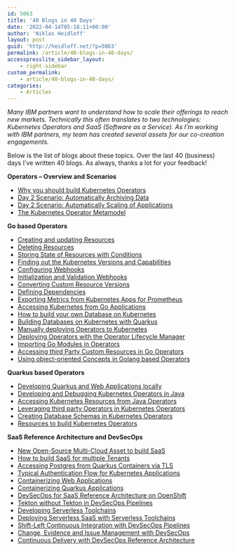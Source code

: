 ```yaml
---
id: 5063
title: '40 Blogs in 40 Days'
date: '2022-04-14T05:18:11+00:00'
author: 'Niklas Heidloff'
layout: post
guid: 'http://heidloff.net/?p=5063'
permalink: /article/40-blogs-in-40-days/
accesspresslite_sidebar_layout:
    - right-sidebar
custom_permalink:
    - article/40-blogs-in-40-days/
categories:
    - Articles
---
```


*Many IBM partners want to understand how to scale their offerings to reach new markets. Technically this often translates to two technologies: Kubernetes Operators and SaaS (Software as a Service). As I’m working with IBM partners, my team has created several assets for our co-creation engagements.*

Below is the list of blogs about these topics. Over the last 40 (business) days I’ve written 40 blogs. As always, thanks a lot for your feedback!

**Operators – Overview and Scenarios**

- [Why you should build Kubernetes Operators](http://heidloff.net/article/why-you-should-build-kubernetes-operators/)
- [Day 2 Scenario: Automatically Archiving Data](http://heidloff.net/article/automatically-archiving-data-kubernetes-operators/)
- [Day 2 Scenario: Automatically Scaling of Applications](http://heidloff.net/article/scaling-applications-automatically-operators/)
- [The Kubernetes Operator Metamodel](http://heidloff.net/article/the-kubernetes-operator-metamodel/)

**Go based Operators**

- [Creating and updating Resources](http://heidloff.net/article/updating-resources-kubernetes-operators/)
- [Deleting Resources](http://heidloff.net/article/deleting-resources-kubernetes-operators/)
- [Storing State of Resources with Conditions](http://heidloff.net/article/storing-state-status-kubernetes-resources-conditions-operators-go/)
- [Finding out the Kubernetes Versions and Capabilities](http://heidloff.net/article/finding-kubernetes-version-capabilities-operators/)
- [Configuring Webhooks](http://heidloff.net/article/configuring-webhooks-kubernetes-operators/)
- [Initialization and Validation Webhooks](http://heidloff.net/article/developing-initialization-validation-webhooks-kubernetes-operators/)
- [Converting Custom Resource Versions](http://heidloff.net/article/converting-custom-resource-versions-kubernetes-operators/)
- [Defining Dependencies](http://heidloff.net/article/defining-dependencies-kubernetes-operators/)
- [Exporting Metrics from Kubernetes Apps for Prometheus](http://heidloff.net/article/exporting-metrics-kubernetes-applications-prometheus/)
- [Accessing Kubernetes from Go Applications](http://heidloff.net/article/accessing-kubernetes-from-go-applications/)
- [How to build your own Database on Kubernetes](http://heidloff.net/article/how-to-build-your-own-database-on-kubernetes/)
- [Building Databases on Kubernetes with Quarkus](http://heidloff.net/quarkus/building-databases-kubernetes-quarkus/)
- [Manually deploying Operators to Kubernetes](http://heidloff.net/article/manually-deploying-operators-to-kubernetes/)
- [Deploying Operators with the Operator Lifecycle Manager](http://heidloff.net/article/deploying-operators-operator-lifecycle-manager-olm/)
- [Importing Go Modules in Operators](http://heidloff.net/article/importing-go-modules-kubernetes-operators/)
- [Accessing third Party Custom Resources in Go Operators](http://heidloff.net/article/accessing-third-party-custom-resources-go-operators/)
- [Using object-oriented Concepts in Golang based Operators](http://heidloff.net/article/object-oriented-concepts-golang/)

**Quarkus based Operators**

- [Developing Quarkus and Web Applications locally](http://heidloff.net/article/developing-quarkus-and-web-application-locally/)
- [Developing and Debugging Kubernetes Operators in Java](http://heidloff.net/article/developing-debugging-kubernetes-operators-java/)
- [Accessing Kubernetes Resources from Java Operators](http://heidloff.net/article/accessing-kubernetes-resources-from-java-operators)
- [Leveraging third party Operators in Kubernetes Operators](http://heidloff.net/article/leveraging-third-party-operators-in-kubernetes-operators/)
- [Creating Database Schemas in Kubernetes Operators](http://heidloff.net/article/creating-database-schemas-kubernetes-operators/)
- [Resources to build Kubernetes Operators](http://heidloff.net/articles/resources-to-build-kubernetes-operators/)

**SaaS Reference Architecture and DevSecOps**

- [New Open-Source Multi-Cloud Asset to build SaaS](http://heidloff.net/article/open-source-multi-cloud-assets-saas)
- [How to build SaaS for multiple Tenants](http://heidloff.net/article/how-to-build-saas-for-multiple-tenants/)
- [Accessing Postgres from Quarkus Containers via TLS](http://heidloff.net/article/accessing-postgres-from-quarkus-containers-via-tls/)
- [Typical Authentication Flow for Kubernetes Applications](http://heidloff.net/article/typical-authentication-flow-kubernetes-applications/)
- [Containerizing Web Applications](http://heidloff.net/article/containerizing-web-applications/)
- [Containerizing Quarkus Applications](http://heidloff.net/article/containerizing-quarkus-applications/)
- [DevSecOps for SaaS Reference Architecture on OpenShift](http://heidloff.net/article/devsecops-saas-reference-architecture-openshift/)
- [Tekton without Tekton in DevSecOps Pipelines](http://heidloff.net/article/tekton-without-tekton-devsecops-pipelines/)
- [Developing Serverless Toolchains](http://heidloff.net/article/developing-serverless-toolchains/)
- [Deploying Serverless SaaS with Serverless Toolchains](http://heidloff.net/article/deploying-serverless-saas-with-serverless-toolchains/)
- [Shift-Left Continuous Integration with DevSecOps Pipelines](http://heidloff.net/article/shift-left-continuous-integration-devsecops-pipelines/)
- [Change, Evidence and Issue Management with DevSecOps](http://heidloff.net/article/change-evidence-issue-management-devsecops/)
- [Continuous Delivery with DevSecOps Reference Architecture](http://heidloff.net/article/continuous-delivery-ibm-devsecops-reference-architecture/)